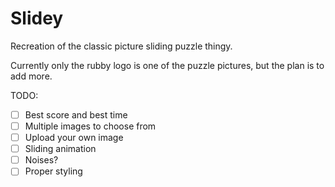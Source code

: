 # Slidey

Recreation of the classic picture sliding puzzle thingy.

Currently only the rubby logo is one of the puzzle pictures, but the plan is to add more.

TODO:
- [ ] Best score and best time
- [ ] Multiple images to choose from
- [ ] Upload your own image
- [ ] Sliding animation
- [ ] Noises?
- [ ] Proper styling